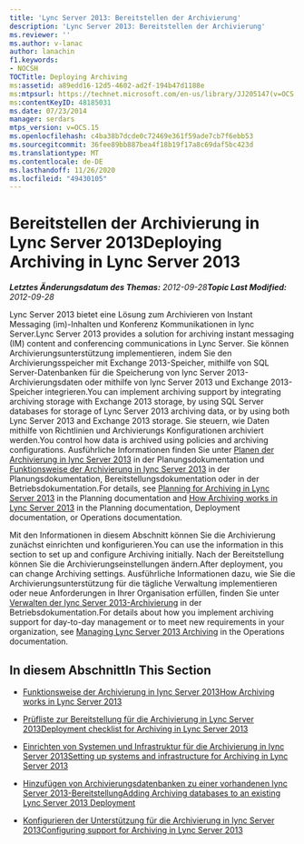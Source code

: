 ```yaml
---
title: 'Lync Server 2013: Bereitstellen der Archivierung'
description: 'Lync Server 2013: Bereitstellen der Archivierung'
ms.reviewer: ''
ms.author: v-lanac
author: lanachin
f1.keywords:
- NOCSH
TOCTitle: Deploying Archiving
ms:assetid: a89edd16-12d5-4602-ad2f-194b47d1188e
ms:mtpsurl: https://technet.microsoft.com/en-us/library/JJ205147(v=OCS.15)
ms:contentKeyID: 48185031
ms.date: 07/23/2014
manager: serdars
mtps_version: v=OCS.15
ms.openlocfilehash: c4ba38b7dcde0c72469e361f59ade7cb7f6ebb53
ms.sourcegitcommit: 36fee89bb887bea4f18b19f17a8c69daf5bc423d
ms.translationtype: MT
ms.contentlocale: de-DE
ms.lasthandoff: 11/26/2020
ms.locfileid: "49430105"
---
```

# <a name="deploying-archiving-in-lync-server-2013"></a><span data-ttu-id="0f38d-103">Bereitstellen der Archivierung in Lync Server 2013</span><span class="sxs-lookup"><span data-stu-id="0f38d-103">Deploying Archiving in Lync Server 2013</span></span>

<div data-xmlns="http://www.w3.org/1999/xhtml">

<div class="topic" data-xmlns="http://www.w3.org/1999/xhtml" data-msxsl="urn:schemas-microsoft-com:xslt" data-cs="https://msdn.microsoft.com/">

<div data-asp="https://msdn2.microsoft.com/asp">



</div>

<div id="mainSection">

<div id="mainBody"><span data-ttu-id="0f38d-104">

<span> </span></span><span class="sxs-lookup"><span data-stu-id="0f38d-104">

<span> </span></span></span>

<span data-ttu-id="0f38d-105">_**Letztes Änderungsdatum des Themas:** 2012-09-28_</span><span class="sxs-lookup"><span data-stu-id="0f38d-105">_**Topic Last Modified:** 2012-09-28_</span></span>

<span data-ttu-id="0f38d-106">Lync Server 2013 bietet eine Lösung zum Archivieren von Instant Messaging (im)-Inhalten und Konferenz Kommunikationen in lync Server.</span><span class="sxs-lookup"><span data-stu-id="0f38d-106">Lync Server 2013 provides a solution for archiving instant messaging (IM) content and conferencing communications in Lync Server.</span></span> <span data-ttu-id="0f38d-107">Sie können Archivierungsunterstützung implementieren, indem Sie den Archivierungsspeicher mit Exchange 2013-Speicher, mithilfe von SQL Server-Datenbanken für die Speicherung von lync Server 2013-Archivierungsdaten oder mithilfe von lync Server 2013 und Exchange 2013-Speicher integrieren.</span><span class="sxs-lookup"><span data-stu-id="0f38d-107">You can implement archiving support by integrating archiving storage with Exchange 2013 storage, by using SQL Server databases for storage of Lync Server 2013 archiving data, or by using both Lync Server 2013 and Exchange 2013 storage.</span></span> <span data-ttu-id="0f38d-108">Sie steuern, wie Daten mithilfe von Richtlinien und Archivierungs Konfigurationen archiviert werden.</span><span class="sxs-lookup"><span data-stu-id="0f38d-108">You control how data is archived using policies and archiving configurations.</span></span> <span data-ttu-id="0f38d-109">Ausführliche Informationen finden Sie unter [Planen der Archivierung in lync Server 2013](lync-server-2013-planning-for-archiving.md) in der Planungsdokumentation und [Funktionsweise der Archivierung in lync Server 2013](lync-server-2013-how-archiving-works.md) in der Planungsdokumentation, Bereitstellungsdokumentation oder in der Betriebsdokumentation.</span><span class="sxs-lookup"><span data-stu-id="0f38d-109">For details, see [Planning for Archiving in Lync Server 2013](lync-server-2013-planning-for-archiving.md) in the Planning documentation and [How Archiving works in Lync Server 2013](lync-server-2013-how-archiving-works.md) in the Planning documentation, Deployment documentation, or Operations documentation.</span></span>

<span data-ttu-id="0f38d-110">Mit den Informationen in diesem Abschnitt können Sie die Archivierung zunächst einrichten und konfigurieren.</span><span class="sxs-lookup"><span data-stu-id="0f38d-110">You can use the information in this section to set up and configure Archiving initially.</span></span> <span data-ttu-id="0f38d-111">Nach der Bereitstellung können Sie die Archivierungseinstellungen ändern.</span><span class="sxs-lookup"><span data-stu-id="0f38d-111">After deployment, you can change Archiving settings.</span></span> <span data-ttu-id="0f38d-112">Ausführliche Informationen dazu, wie Sie die Archivierungsunterstützung für die tägliche Verwaltung implementieren oder neue Anforderungen in Ihrer Organisation erfüllen, finden Sie unter [Verwalten der lync Server 2013-Archivierung](lync-server-2013-managing-archiving.md) in der Betriebsdokumentation.</span><span class="sxs-lookup"><span data-stu-id="0f38d-112">For details about how you implement archiving support for day-to-day management or to meet new requirements in your organization, see [Managing Lync Server 2013 Archiving](lync-server-2013-managing-archiving.md) in the Operations documentation.</span></span>

<div>

## <a name="in-this-section"></a><span data-ttu-id="0f38d-113">In diesem Abschnitt</span><span class="sxs-lookup"><span data-stu-id="0f38d-113">In This Section</span></span>

  - [<span data-ttu-id="0f38d-114">Funktionsweise der Archivierung in lync Server 2013</span><span class="sxs-lookup"><span data-stu-id="0f38d-114">How Archiving works in Lync Server 2013</span></span>](lync-server-2013-how-archiving-works.md)

  - [<span data-ttu-id="0f38d-115">Prüfliste zur Bereitstellung für die Archivierung in Lync Server 2013</span><span class="sxs-lookup"><span data-stu-id="0f38d-115">Deployment checklist for Archiving in Lync Server 2013</span></span>](lync-server-2013-deployment-checklist-for-archiving.md)

  - [<span data-ttu-id="0f38d-116">Einrichten von Systemen und Infrastruktur für die Archivierung in lync Server 2013</span><span class="sxs-lookup"><span data-stu-id="0f38d-116">Setting up systems and infrastructure for Archiving in Lync Server 2013</span></span>](lync-server-2013-setting-up-systems-and-infrastructure-for-archiving.md)

  - [<span data-ttu-id="0f38d-117">Hinzufügen von Archivierungsdatenbanken zu einer vorhandenen lync Server 2013-Bereitstellung</span><span class="sxs-lookup"><span data-stu-id="0f38d-117">Adding Archiving databases to an existing Lync Server 2013 Deployment</span></span>](lync-server-2013-adding-archiving-databases-to-an-existing-lync-server-2013-deployment.md)

  - [<span data-ttu-id="0f38d-118">Konfigurieren der Unterstützung für die Archivierung in lync Server 2013</span><span class="sxs-lookup"><span data-stu-id="0f38d-118">Configuring support for Archiving in Lync Server 2013</span></span>](lync-server-2013-configuring-support-for-archiving.md)

<span data-ttu-id="0f38d-119"></div>

</div>

<span> </span>

</div>

</div>

</span><span class="sxs-lookup"><span data-stu-id="0f38d-119"></div>

</div>

<span> </span>

</div>

</div>

</span></span></div>


